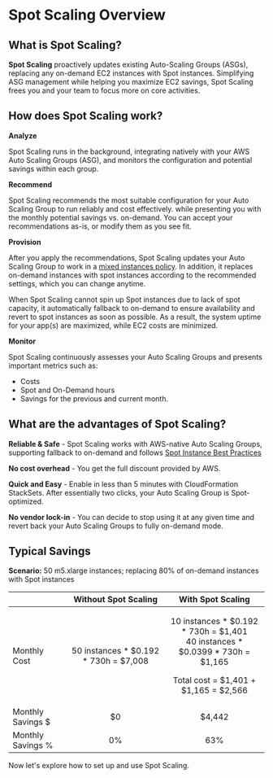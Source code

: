 # Spot Scaling Overview

## What is Spot Scaling?

**Spot Scaling** proactively updates existing Auto-Scaling Groups \(ASGs\), replacing any on-demand EC2 instances with Spot instances. Simplifying ASG management while helping you maximize EC2 savings, Spot Scaling frees you and your team to focus more on core activities.

## How does Spot Scaling work?

**Analyze**

Spot Scaling runs in the background, integrating natively with your AWS Auto Scaling Groups \(ASG\), and monitors the configuration and potential savings within each group. 

**Recommend**

Spot Scaling recommends the most suitable configuration for your Auto Scaling Group to run reliably and cost effectively. while presenting you with the monthly potential savings vs. on-demand. You can accept your recommendations as-is, or modify them as you see fit.

**Provision**

After you apply the recommendations, Spot Scaling updates your Auto Scaling Group to work in a [mixed instances policy](https://docs.aws.amazon.com/autoscaling/ec2/APIReference/API_MixedInstancesPolicy.html). In addition, it replaces on-demand instances with spot instances according to the recommended settings, which you can change anytime.   
  
When Spot Scaling cannot spin up Spot instances due to lack of spot capacity, it automatically fallback to on-demand to ensure availability and revert to spot instances as soon as possible. As a result, the system uptime for your app\(s\) are maximized, while EC2 costs are minimized.

**Monitor**

Spot Scaling continuously assesses your Auto Scaling Groups and presents important metrics such as: 

* Costs
* Spot and On-Demand hours
* Savings for the previous and current month.

## **What are the advantages of Spot Scaling?**

**Reliable & Safe** - Spot Scaling works with AWS-native Auto Scaling Groups, supporting fallback to on-demand and follows [Spot Instance Best Practices](https://docs.aws.amazon.com/whitepapers/latest/cost-optimization-leveraging-ec2-spot-instances/spot-best-practices.html) 

**No cost overhead** - You get the full discount provided by AWS.

**Quick and Easy** - Enable in less than 5 minutes with CloudFormation StackSets. After essentially two clicks, your Auto Scaling Group is Spot-optimized.

**No vendor lock-in** - You can decide to stop using it at any given time and revert back your Auto Scaling Groups to fully on-demand mode.

## **Typical Savings**

**Scenario:** 50 m5.xlarge instances; replacing 80% of on-demand instances with Spot instances

<table>
  <thead>
    <tr>
      <th style="text-align:left"></th>
      <th style="text-align:center"><b>Without Spot Scaling</b>
      </th>
      <th style="text-align:center"><b>With Spot Scaling</b>
      </th>
    </tr>
  </thead>
  <tbody>
    <tr>
      <td style="text-align:left">Monthly Cost</td>
      <td style="text-align:center">50 instances * $0.192 * 730h = $7,008</td>
      <td style="text-align:center">
        <p>10 instances * $0.192 * 730h = $1,401
          <br />40 instances * $0.0399 * 730h = $1,165</p>
        <p>Total cost = $1,401 + $1,165 = $2,566</p>
      </td>
    </tr>
    <tr>
      <td style="text-align:left">Monthly Savings $</td>
      <td style="text-align:center">$0</td>
      <td style="text-align:center">$4,442</td>
    </tr>
    <tr>
      <td style="text-align:left">Monthly Savings %</td>
      <td style="text-align:center">0%</td>
      <td style="text-align:center">63%</td>
    </tr>
  </tbody>
</table>

Now let's explore how to set up and use Spot Scaling.



